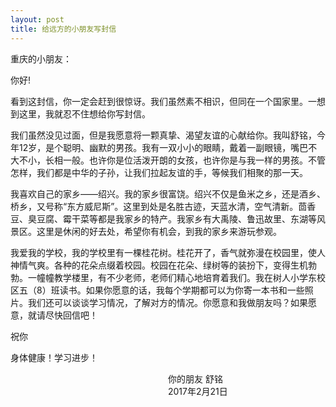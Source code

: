 ```yaml
---
layout: post
title: 给远方的小朋友写封信
---
```



重庆的小朋友：

你好!

看到这封信，你一定会赶到很惊讶。我们虽然素不相识，但同在一个国家里。一想到这里，我就忍不住想给你写封信。

我们虽然没见过面，但是我愿意将一颗真挚、渴望友谊的心献给你。我叫舒铭，今年12岁，是个聪明、幽默的男孩。我有一双小小的眼睛，戴着一副眼镜，嘴巴不大不小，长相一般。也许你是位活泼开朗的女孩，也许你是与我一样的男孩。不管怎样，我们都是中华的子孙，让我们拉起友谊的手，等候我们相聚的那一天。

我喜欢自己的家乡——绍兴。我的家乡很富饶。绍兴不仅是鱼米之乡，还是酒乡、桥乡，又号称“东方威尼斯”。这里到处是名胜古迹，天蓝水清，空气清新。茴香豆、臭豆腐、霉干菜等都是我家乡的特产。我家乡有大禹陵、鲁迅故里、东湖等风景区。这里是休闲的好去处，希望你有机会，到我的家乡来游玩参观。

我爱我的学校，我的学校里有一棵桂花树。桂花开了，香气就弥漫在校园里，使人神情气爽。各种的花朵点缀着校园。校园在花朵、绿树等的装扮下，变得生机勃勃。一幢幢教学楼里，有不少老师，老师们精心地培育着我们。我在树人小学东校区五（8）班读书。如果你愿意的话，我每个学期都可以为你寄一本书和一些照片。我们还可以谈谈学习情况，了解对方的情况。你愿意和我做朋友吗？如果愿意，就请尽快回信吧！

祝你

身体健康！学习进步！

　　　　　　　　　　　　　　　　　　你的朋友  舒铭
　　　　　　　　　　　　　　　　　　2017年2月21日
